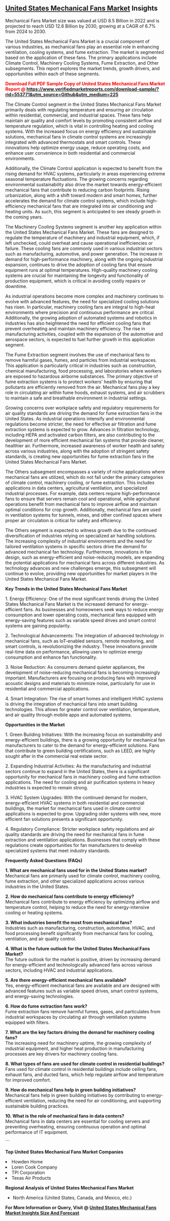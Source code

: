 <h2><a href="https://www.verifiedmarketreports.com/download-sample/?rid=553771&amp;utm_source=Github&amp;utm_medium=225" target="_blank">United States Mechanical Fans Market</a> Insights</h2><p>Mechanical Fans Market size was valued at USD 8.5 Billion in 2022 and is projected to reach USD 12.6 Billion by 2030, growing at a CAGR of 6.7% from 2024 to 2030.</p><p> <p>The United States Mechanical Fans Market is a crucial component of various industries, as mechanical fans play an essential role in enhancing ventilation, cooling systems, and fume extraction. The market is segmented based on the application of these fans. The primary applications include Climate Control, Machinery Cooling Systems, Fume Extraction, and Other subsegments. This report explores the market trends, growth drivers, and opportunities within each of these segments. <strong><p><span class=""><span style="color: #ff0000;"><strong>Download Full PDF Sample Copy of United States Mechanical Fans Market Report</strong> @ </span><a href="https://www.verifiedmarketreports.com/download-sample/?rid=553771&amp;utm_source=Github&amp;utm_medium=225" target="_blank">https://www.verifiedmarketreports.com/download-sample/?rid=553771&amp;utm_source=Github&amp;utm_medium=225</a></span></p></strong></p> <p>The Climate Control segment in the United States Mechanical Fans Market primarily deals with regulating temperature and ensuring air circulation within residential, commercial, and industrial spaces. These fans help maintain air quality and comfort levels by promoting consistent airflow and temperature regulation, which is vital in controlling heating and cooling systems. With the increased focus on energy efficiency and sustainable solutions, mechanical fans in climate control systems are increasingly integrated with advanced thermostats and smart controls. These innovations help optimize energy usage, reduce operating costs, and enhance user convenience in both residential and commercial environments.</p> <p>Additionally, the Climate Control application is expected to benefit from the rising demand for HVAC systems, particularly in areas experiencing extreme seasonal temperature fluctuations. The growing concerns regarding environmental sustainability also drive the market towards energy-efficient mechanical fans that contribute to reducing carbon footprints. Rising urbanization, along with a shift toward modern and smart homes, further accelerates the demand for climate control systems, which include high-efficiency mechanical fans that are integrated into air conditioning and heating units. As such, this segment is anticipated to see steady growth in the coming years.</p> <p>The Machinery Cooling Systems segment is another key application within the United States Mechanical Fans Market. These fans are designed to regulate the temperature of machinery and industrial equipment, which, if left unchecked, could overheat and cause operational inefficiencies or failure. These cooling fans are commonly used in various industrial sectors such as manufacturing, automotive, and power generation. The increase in demand for high-performance machinery, along with the ongoing industrial expansion, continues to drive the adoption of cooling fans that ensure equipment runs at optimal temperatures. High-quality machinery cooling systems are crucial for maintaining the longevity and functionality of production equipment, which is critical in avoiding costly repairs or downtime.</p> <p>As industrial operations become more complex and machinery continues to evolve with advanced features, the need for specialized cooling solutions has risen. In particular, machinery cooling fans are integral to high-heat environments where precision and continuous performance are critical. Additionally, the growing adoption of automated systems and robotics in industries has also heightened the need for efficient cooling fans that prevent overheating and maintain machinery efficiency. The rise in manufacturing activities, coupled with the expansion of the automotive and aerospace sectors, is expected to fuel further growth in this application segment.</p> <p>The Fume Extraction segment involves the use of mechanical fans to remove harmful gases, fumes, and particles from industrial workspaces. This application is particularly critical in industries such as construction, chemical manufacturing, food processing, and laboratories where workers are exposed to hazardous airborne substances. The primary objective of fume extraction systems is to protect workers' health by ensuring that pollutants are efficiently removed from the air. Mechanical fans play a key role in circulating air within fume hoods, exhaust systems, and air scrubbers to maintain a safe and breathable environment in industrial settings.</p> <p>Growing concerns over workplace safety and regulatory requirements for air quality standards are driving the demand for fume extraction fans in the United States. As industrial operations intensify and environmental regulations become stricter, the need for effective air filtration and fume extraction systems is expected to grow. Advances in filtration technology, including HEPA and activated carbon filters, are also contributing to the development of more efficient mechanical fan systems that provide cleaner, healthier air. Furthermore, increased awareness of worker health and safety across various industries, along with the adoption of stringent safety standards, is creating new opportunities for fume extraction fans in the United States Mechanical Fans Market.</p> <p>The Others subsegment encompasses a variety of niche applications where mechanical fans are utilized, which do not fall under the primary categories of climate control, machinery cooling, or fume extraction. This includes applications in data centers, agricultural ventilation, and specialized industrial processes. For example, data centers require high-performance fans to ensure that servers remain cool and operational, while agricultural operations benefit from mechanical fans to improve airflow and maintain optimal conditions for crop growth. Additionally, mechanical fans are used in ventilation systems for tunnels, mines, and other confined spaces where proper air circulation is critical for safety and efficiency.</p> <p>The Others segment is expected to witness growth due to the continued diversification of industries relying on specialized air handling solutions. The increasing complexity of industrial environments and the need for tailored ventilation systems in specific sectors drive the demand for advanced mechanical fan technology. Furthermore, innovations in fan design, such as energy-efficient and noise-reducing models, are expanding the potential applications for mechanical fans across different industries. As technology advances and new challenges emerge, this subsegment will continue to evolve, providing new opportunities for market players in the United States Mechanical Fans Market.</p> <p><strong>Key Trends in the United States Mechanical Fans Market</strong></p> <p>1. Energy Efficiency: One of the most significant trends driving the United States Mechanical Fans Market is the increased demand for energy-efficient fans. As businesses and homeowners seek ways to reduce energy consumption and lower operating costs, mechanical fans equipped with energy-saving features such as variable speed drives and smart control systems are gaining popularity.</p> <p>2. Technological Advancements: The integration of advanced technology in mechanical fans, such as IoT-enabled sensors, remote monitoring, and smart controls, is revolutionizing the industry. These innovations provide real-time data on performance, allowing users to optimize energy consumption and enhance fan functionality.</p> <p>3. Noise Reduction: As consumers demand quieter appliances, the development of noise-reducing mechanical fans is becoming increasingly important. Manufacturers are focusing on producing fans with improved acoustic designs and materials to minimize noise, particularly for use in residential and commercial applications.</p> <p>4. Smart Integration: The rise of smart homes and intelligent HVAC systems is driving the integration of mechanical fans into smart building technologies. This allows for greater control over ventilation, temperature, and air quality through mobile apps and automated systems.</p> <p><strong>Opportunities in the Market</strong></p> <p>1. Green Building Initiatives: With the increasing focus on sustainability and energy-efficient buildings, there is a growing opportunity for mechanical fan manufacturers to cater to the demand for energy-efficient solutions. Fans that contribute to green building certifications, such as LEED, are highly sought after in the commercial real estate sector.</p> <p>2. Expanding Industrial Activities: As the manufacturing and industrial sectors continue to expand in the United States, there is a significant opportunity for mechanical fans in machinery cooling and fume extraction applications. The need for cooling and air purification systems in heavy industries is expected to remain strong.</p> <p>3. HVAC System Upgrades: With the continued demand for modern, energy-efficient HVAC systems in both residential and commercial buildings, the market for mechanical fans used in climate control applications is expected to grow. Upgrading older systems with new, more efficient fan solutions presents a significant opportunity.</p> <p>4. Regulatory Compliance: Stricter workplace safety regulations and air quality standards are driving the need for mechanical fans in fume extraction and ventilation applications. Businesses that comply with these regulations create opportunities for fan manufacturers to develop specialized systems that meet industry standards.</p> <p><strong>Frequently Asked Questions (FAQs)</strong></p> <p><strong>1. What are mechanical fans used for in the United States market?</strong><br>Mechanical fans are primarily used for climate control, machinery cooling, fume extraction, and other specialized applications across various industries in the United States.</p> <p><strong>2. How do mechanical fans contribute to energy efficiency?</strong><br>Mechanical fans contribute to energy efficiency by optimizing airflow and temperature control, helping to reduce the need for energy-intensive cooling or heating systems.</p> <p><strong>3. What industries benefit the most from mechanical fans?</strong><br>Industries such as manufacturing, construction, automotive, HVAC, and food processing benefit significantly from mechanical fans for cooling, ventilation, and air quality control.</p> <p><strong>4. What is the future outlook for the United States Mechanical Fans Market?</strong><br>The future outlook for the market is positive, driven by increasing demand for energy-efficient and technologically advanced fans across various sectors, including HVAC and industrial applications.</p> <p><strong>5. Are there energy-efficient mechanical fans available?</strong><br>Yes, energy-efficient mechanical fans are available and are designed with advanced features such as variable speed drives, smart control systems, and energy-saving technologies.</p> <p><strong>6. How do fume extraction fans work?</strong><br>Fume extraction fans remove harmful fumes, gases, and particulates from industrial workspaces by circulating air through ventilation systems equipped with filters.</p> <p><strong>7. What are the key factors driving the demand for machinery cooling fans?</strong><br>The increasing need for machinery uptime, the growing complexity of industrial equipment, and higher heat production in manufacturing processes are key drivers for machinery cooling fans.</p> <p><strong>8. What types of fans are used for climate control in residential buildings?</strong><br>Fans used for climate control in residential buildings include ceiling fans, exhaust fans, and ducted fans, which help regulate airflow and temperature for improved comfort.</p> <p><strong>9. How do mechanical fans help in green building initiatives?</strong><br>Mechanical fans help in green building initiatives by contributing to energy-efficient ventilation, reducing the need for air conditioning, and supporting sustainable building practices.</p> <p><strong>10. What is the role of mechanical fans in data centers?</strong><br>Mechanical fans in data centers are essential for cooling servers and preventing overheating, ensuring continuous operation and optimal performance of IT equipment.</p> ```</p><p><strong>Top United States Mechanical Fans Market Companies</strong></p><div data-test-id=""><p><li>Howden Home</li><li> Loren Cook Company</li><li> TPI Corporation</li><li> Texas Air Products</li></p><div><strong>Regional Analysis of&nbsp;United States Mechanical Fans Market</strong></div><ul><li dir="ltr"><p dir="ltr">North America&nbsp;(United States, Canada, and Mexico, etc.)</p></li></ul><p><strong>For More Information or Query, Visit @&nbsp;</strong><strong><a href="https://www.verifiedmarketreports.com/product/mechanical-fans-market-size-and-forecast/?utm_source=Github&amp;utm_medium=225" target="_blank">United States Mechanical Fans Market Insights Size And Forecast</a></strong></p></div>
